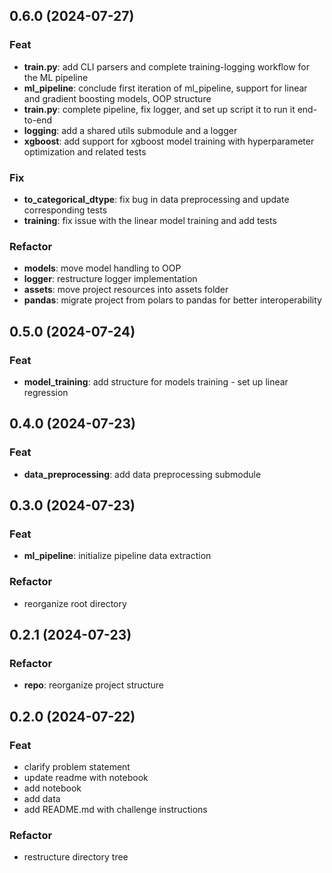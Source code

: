 ## 0.6.0 (2024-07-27)

### Feat

- **train.py**: add CLI parsers and complete training-logging workflow for the ML pipeline
- **ml_pipeline**: conclude first iteration of ml_pipeline, support for linear and gradient boosting models, OOP structure
- **train.py**: complete pipeline, fix logger, and set up script it to run it end-to-end
- **logging**: add a shared utils submodule and a logger
- **xgboost**: add support for xgboost model training with hyperparameter optimization and related tests

### Fix

- **to_categorical_dtype**: fix bug in data preprocessing and update corresponding tests
- **training**: fix issue with the linear model training and add tests

### Refactor

- **models**: move model handling to OOP
- **logger**: restructure logger implementation
- **assets**: move project resources into assets folder
- **pandas**: migrate project from polars to pandas for better interoperability

## 0.5.0 (2024-07-24)

### Feat

- **model_training**: add structure for models training - set up linear regression

## 0.4.0 (2024-07-23)

### Feat

- **data_preprocessing**: add data preprocessing submodule

## 0.3.0 (2024-07-23)

### Feat

- **ml_pipeline**: initialize pipeline data extraction

### Refactor

- reorganize root directory

## 0.2.1 (2024-07-23)

### Refactor

- **repo**: reorganize project structure

## 0.2.0 (2024-07-22)

### Feat

- clarify problem statement
- update readme with notebook
- add notebook
- add data
- add README.md with challenge instructions

### Refactor

- restructure directory tree
